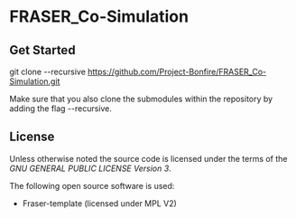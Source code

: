 # FRASER_Co-Simulation

Get Started
-------

git clone --recursive https://github.com/Project-Bonfire/FRASER_Co-Simulation.git

Make sure that you also clone the submodules within the repository by adding the flag
--recursive.

License
-------

Unless otherwise noted the source code is licensed under the
terms of the *GNU GENERAL PUBLIC LICENSE Version 3*.

The following open source software is used:

 - Fraser-template (licensed under MPL V2)

